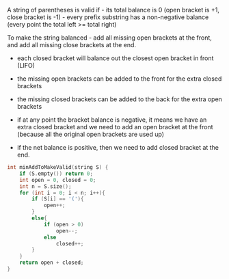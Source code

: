 A string of parentheses is valid if 
    - its total balance is 0 (open bracket is +1, close bracket is -1)
    - every prefix substring has a non-negative balance (every point the total left >= total right)
   
To make the string balanced - add all missing open brackets at the front, and add all missing close brackets at the end. 
   - each closed bracket will balance out the closest open bracket in front (LIFO)
   - the missing open brackets can be added to the front for the extra closed brackets
   - the missing closed brackets can be added to the back for the extra open brackets

- if at any point the bracket balance is negative, it means we have an extra closed bracket and we need to add an open bracket at the front (because all the original open brackets are used up)
- if the net balance is positive, then we need to add closed bracket at the end.

```cpp
int minAddToMakeValid(string S) {
    if (S.empty()) return 0;
    int open = 0, closed = 0;
    int n = S.size();
    for (int i = 0; i < n; i++){
        if (S[i] == '('){
            open++;
        }
        else{
            if (open > 0)
                open--;
            else
                closed++;
        }   
    }
    return open + closed;
}
```
